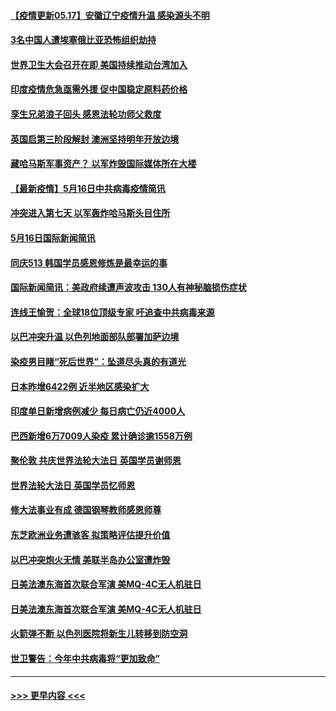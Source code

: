#### [【疫情更新05.17】安徽辽宁疫情升温 感染源头不明](../pages/prog202/a103114528.md?t=05170951) 
#### [3名中国人遭埃塞俄比亚恐怖组织劫持](../pages/prog202/a103121105.md?t=05170951) 
#### [世界卫生大会召开在即 美国持续推动台湾加入](../pages/prog202/a103121078.md?t=05170951) 
#### [印度疫情危急亟需外援 促中国稳定原料药价格](../pages/prog202/a103121075.md?t=05170951) 
#### [孪生兄弟浪子回头 感恩法轮功师父救度](../pages/prog202/a103121070.md?t=05170951) 
#### [英国启第三阶段解封 澳洲坚持明年开放边境](../pages/prog202/a103121055.md?t=05170951) 
#### [藏哈马斯军事资产？ 以军炸毁国际媒体所在大楼](../pages/prog202/a103120998.md?t=05170951) 
#### [【最新疫情】5月16日中共病毒疫情简讯](../pages/prog202/a103120996.md?t=05170951) 
#### [冲突进入第七天 以军轰炸哈马斯头目住所](../pages/prog202/a103121000.md?t=05170951) 
#### [5月16日国际新闻简讯](../pages/prog202/a103120985.md?t=05170951) 
#### [同庆513 韩国学员感恩修炼是最幸运的事](../pages/prog202/a103120948.md?t=05170951) 
#### [国际新闻简讯：美政府续遭声波攻击 130人有神秘脑损伤症状](../pages/prog202/a103119624.md?t=05170951) 
#### [连线王愉贺：全球18位顶级专家 吁追查中共病毒来源](../pages/prog202/a103119810.md?t=05170951) 
#### [以巴冲突升温 以色列地面部队部署加萨边境](../pages/prog202/a103119615.md?t=05170951) 
#### [染疫男目睹“死后世界”：坠道尽头真的有道光](../pages/prog202/a103120870.md?t=05170951) 
#### [日本昨增6422例 近半地区感染扩大](../pages/prog202/a103120806.md?t=05170951) 
#### [印度单日新增病例减少 每日病亡仍近4000人](../pages/prog202/a103120532.md?t=05170951) 
#### [巴西新增6万7009人染疫 累计确诊逾1558万例](../pages/prog202/a103120520.md?t=05170951) 
#### [聚伦敦 共庆世界法轮大法日 英国学员谢师恩](../pages/prog202/a103120369.md?t=05170951) 
#### [世界法轮大法日 英国学员忆师恩](../pages/prog202/a103120367.md?t=05170951) 
#### [修大法事业有成 德国钢琴教师感恩师尊](../pages/prog202/a103120322.md?t=05170951) 
#### [东芝欧洲业务遭骇客  拟策略评估提升价值](../pages/prog202/a103120361.md?t=05170951) 
#### [以巴冲突炮火无情 美联半岛办公室遭炸毁](../pages/prog202/a103120368.md?t=05170951) 
#### [日美法澳东海首次联合军演 美MQ-4C无人机驻日](../pages/prog202/a103120374.md?t=05170951) 
#### [日美法澳东海首次联合军演 美MQ-4C无人机驻日](../pages/prog202/a103120366.md?t=05170951) 
#### [火箭弹不断 以色列医院将新生儿转移到防空洞](../pages/prog202/a103120199.md?t=05170951) 
#### [世卫警告：今年中共病毒将“更加致命”](../pages/prog202/a103120220.md?t=05170951) 

----
#### [ >>> 更早内容 <<< ](../indexes/prog202-earlier.md)
